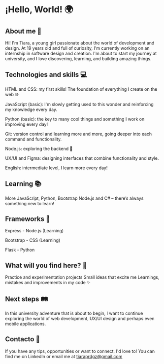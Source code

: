 # ¡Hello, World! 🌍

## About me 🌸

Hi! I'm Tiara, a young girl passionate about the world of development and design. At 19 years old and full of curiosity, I'm currently working on an internship in software design and creation. I'm about to start my journey at university, and I love discovering, learning, and building amazing things.

## Technologies and skills 💻

HTML and CSS: my first skills! The foundation of everything I create on the web 🌐

JavaScript (basic): I'm slowly getting used to this wonder and reinforcing my knowledge every day.

Python (basic): the key to many cool things and something I work on improving every day!

Git: version control and learning more and more, going deeper into each command and functionality.

Node.js: exploring the backend 🌌

UX/UI and Figma: designing interfaces that combine functionality and style.

English: intermediate level, I learn more every day!

## Learning 📚
More JavaScript, Python, Bootstrap Node.js and C# – there’s always something new to learn!

## Frameworks 🚀
Express - Node.js (Learning)

Bootstrap - CSS (Learning)

Flask - Python

## What will you find here? 🚀

Practice and experimentation projects
Small ideas that excite me
Learnings, mistakes and improvements in my code ✨

## Next steps 🛤️
In this university adventure that is about to begin, I want to continue exploring the world of web development, UX/UI design and perhaps even mobile applications.

## Contacto 💌
If you have any tips, opportunities or want to connect, I'd love to! You can find me on LinkedIn or email me at tiaraprdgz@gmail.com
